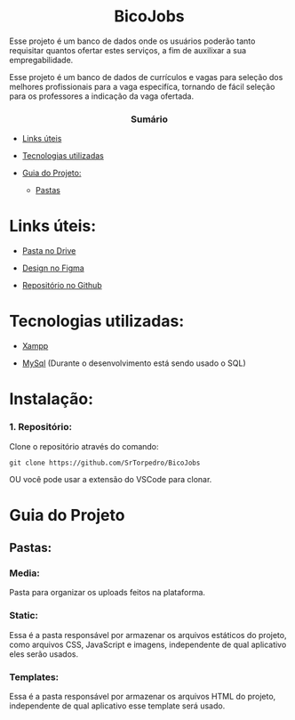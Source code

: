 <h1 align="center">BicoJobs</h1>

<p>Esse projeto é um banco de dados onde os usuários poderão tanto requisitar quantos ofertar estes serviços, a fim de auxilixar a sua empregabilidade.</p>
<p>Esse projeto é um banco de dados de currículos e vagas para seleção dos melhores profissionais para a vaga especifíca, tornando de fácil seleção para os professores a indicação da vaga ofertada.</p>

<h3 align="center">Sumário</h3>

* [Links úteis](#links-úteis)

* [Tecnologias utilizadas](#tecnologias-utilizadas)

* [Guia do Projeto:](#guia-do-projeto)
  * [Pastas](#pastas)

# Links úteis:

* [Pasta no Drive](https://drive.google.com/drive/folders/1DtJTVwfJJSmBEWlgLLxBniUa3ip_XvdR?usp=sharing)

* [Design no Figma](https://www.figma.com/file/NCuPC1IyIM3js3Tjs8OdUM/BicoJobs?type=design&node-id=0-1&t=bCfgK7WsuKQQMNh5-0)

* [Repositório no Github](https://github.com/SrTorpedro/BicoJobs)

# Tecnologias utilizadas:

* [Xampp](https://www.apachefriends.org/pt_br/index.html)

* [MySql](https://www.mysql.com/) (Durante o desenvolvimento está sendo usado o SQL)

# Instalação:


### 1. Repositório:

Clone o repositório através do comando:
```
git clone https://github.com/SrTorpedro/BicoJobs
```
OU você pode usar a extensão do VSCode para clonar.

# Guia do Projeto

## Pastas:

### Media:

Pasta para organizar os uploads feitos na plataforma.

### Static:

Essa é a pasta responsável por armazenar os arquivos estáticos do projeto, como arquivos CSS, JavaScript e imagens, independente de qual aplicativo eles serão usados.

### Templates:

Essa é a pasta responsável por armazenar os arquivos HTML do projeto, independente de qual aplicativo esse template será usado.